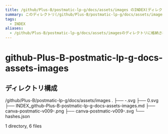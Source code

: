 ```yaml
---
title: /github/Plus-B/postmatic-lp-g/docs/assets/images のINDEX(ディレクトリ概要)
summary: このディレクトリ(/github/Plus-B/postmatic-lp-g/docs/assets/images)は[TODO:XXXX(このディレクトリに保存するファイルの説明を書く)]を格納する場所です。
tags:
  - INDEX
aliases:
  - /github/Plus-B/postmatic-lp-g/docs/assets/imagesのディレクトリに格納されている資料について(INDEX:索引)
---
```


# github-Plus-B-postmatic-lp-g-docs-assets-images

## ディレクトリ構成

/github/Plus-B/postmatic-lp-g/docs/assets/images
.
├── -.svg
├── 0.svg
├── INDEX_github-Plus-B-postmatic-lp-g-docs-assets-images.md
├── canva-postmatic-v009-.png
├── canva-postmatic-v009-.svg
└── hashes.json

1 directory, 6 files


